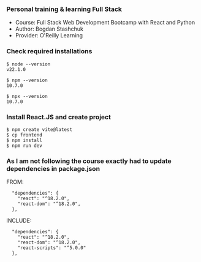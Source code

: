### Personal training & learning Full Stack 
* Course: Full Stack Web Development Bootcamp with React and Python
* Author: Bogdan Stashchuk
* Provider: O'Reilly Learning

### Check required installations
```
$ node --version
v22.1.0

$ npm --version
10.7.0

$ npx --version
10.7.0
```

### Install React.JS and create project
```
$ npm create vite@latest
$ cp frontend
$ npm install
$ npm run dev
```

### As I am not following the course exactly had to update dependencies in package.json
FROM:
```
  "dependencies": {
    "react": "^18.2.0",
    "react-dom": "^18.2.0",
  },
```
INCLUDE:
```
  "dependencies": {
    "react": "^18.2.0",
    "react-dom": "^18.2.0",
    "react-scripts": "^5.0.0"
  },
```

